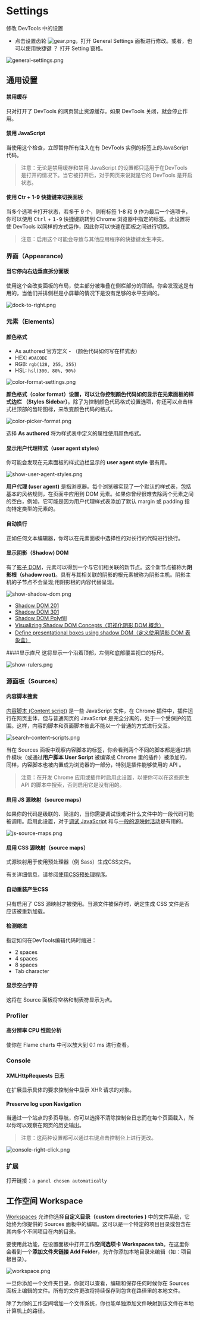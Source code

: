 # Settings
修改 DevTools 中的设置

+ 点击设置齿轮 ![gear.png](images/ref_gear.png)，打开 General Settings 面板进行修改。或者，也可以使用快捷键 <kbd>？</kbd> 打开 Setting 窗格。

![general-settings.png](images/ref_general-settings.png)


## 通用设置
#### 禁用缓存
只对打开了 DevTools 的网页禁止资源缓存。如果 DevTools 关闭，就会停止作用。

#### 禁用 JavaScript
当使用这个检查，立即暂停所有注入在有 DevTools 实例的标签上的JavaScript 代码。

> 注意：无论是禁用缓存和禁用 JavaScript 的设置都只适用于在DevTools 是打开的情况下。当它被打开后，对于网页来说就是它的 DevTools 是开启状态。

#### 使用 Ctr + 1-9 快捷键来切换面板

当多个选项卡打开状态，若多于 9 个，则有标签 1-8 和 9 作为最后一个选项卡，你可以使用 <kbd>Ctrl</kbd> + <kbd>1-9</kbd> 快捷键跳转到 Chrome 浏览器中指定的标签。此设置将使 DevTools 以同样的方式运作，因此你可以快速在面板之间进行切换。

> 注意：启用这个可能会导致与其他应用程序的快捷键发生冲突。

### 界面（Appearance)
#### 当它停向右边垂直拆分面板
使用这个会改变面板的布局，使主部分被堆叠在侧栏部分的顶部。你会发现这是有用的，当他们并排侧栏是小屏幕的情况下是没有足够的水平空间的。

![dock-to-right.png](images/ref_dock-to-right.png)

### 元素（Elements）
#### 颜色格式
+ As authored 官方定义 - （颜色代码如何写在样式表）
+ HEX: <code>#DAC0DE</code>
+ RGB: <code>rgb(128, 255, 255)</code>
+ HSL: <code>hsl(300, 80%, 90%)</code>

![color-format-settings.png](images/ref_color-format-settings.png)

**颜色格式（color format）**设置，可以让你控制颜色代码如何显示在元素面板的**样式边栏 （Styles Sidebar）**。除了为控制颜色代码格式设置选项，你还可以点击样式栏顶部的齿轮图标，来改变颜色代码的格式。

![color-picker-format.png](images/ref_color-picker-format.png)

选择 **As authored** 将为样式表中定义的属性使用颜色格式。

#### 显示用户代理样式（user agent styles)
你可能会发现在元素面板的样式边栏显示的 **user agent style** 很有用。

![show-user-agent-styles.png](images/ref_show-user-agent-styles.png)

**用户代理 (user agent)** 是指浏览器。每个浏览器实现了一个默认的样式表，包括基本的风格规则，在页面中应用到 DOM 元素。如果你曾经很难去除两个元素之间的空白，例如，它可能是因为用户代理样式表添加了默认 margin 或 padding 指向特定类型的元素的。

#### 自动换行
正如任何文本编辑器，你可以在元素面板中选择性的对长行的代码进行换行。

#### 显示阴影（Shadow) DOM
有了[影子 DOM](http://www.html5rocks.com/en/tutorials/webcomponents/shadowdom/)，元素可以得到一个与它们相关联的新节点。这个新节点被称为**阴影根（shadow root)**。具有与其相关联的阴影的根元素被称为阴影主机。阴影主机的子节点不会呈现;用阴影根的内容代替呈现。


![show-shadow-dom.png](images/ref_show-shadow-dom.png)

+ [Shadow DOM 201](http://www.html5rocks.com/en/tutorials/webcomponents/shadowdom-201/)
+ [Shadow DOM 301](http://www.html5rocks.com/en/tutorials/webcomponents/shadowdom-301/)
+ [Shadow DOM Polyfill](http://www.polymer-project.org/platform/shadow-dom.html)
+ [Visualizing Shadow DOM Concepts（可视化阴影 DOM 概念）](http://updates.html5rocks.com/2013/03/Visualizing-Shadow-DOM-Concepts)
+ [Define presentational boxes using shadow DOM（定义使用阴影 DOM 表象盒）](http://blogs.adobe.com/webplatform/2013/04/03/defining-presentational-boxes-with-shadow-dom/)

####显示直尺
这将显示一个沿着顶部，左侧和底部覆盖视口的标尺。

![show-rulers.png](images/ref_show-rulers.png)

### 源面板（Sources）
#### 内容脚本搜索
[内容脚本 (Content script)](http://developer.chrome.com/extensions/content_scripts.html) 是一些 JavaScript 文件，在 Chrome 插件中，插件运行在网页主体，但与普通网页的 JavaScript 是完全分离的，处于一个受保护的范围。这样，内容的脚本和页面脚本彼此不能以一个普通的方式进行交互。

![search-content-scripts.png](images/ref_search-content-scripts.png)

当在 Sources 面板中观察内容脚本的标签，你会看到两个不同的脚本都是通过插件模块（或通过**用户脚本 User Script** 被编译成 Chrome 里的插件）被添加的，同样，内容脚本也被内置成为浏览器的一部分，特别是插件能够使用的 API 。

> 注意：在开发 Chrome 应用或插件时启用此设置，以便你可以在这些原生 API 的脚本中搜索，否则启用它是没有用的。

#### 启用 JS 源映射（source maps）
如果你的代码是级联的、简洁的，当你需要调试很难讲什么文件中的一段代码可能被调用。启用此设置，对于[调试 JavaScript](javascript-debugging.html#source-maps) 和与[一般的源映射活动](http://www.youtube.com/watch?v=HijZNR6kc9A#t=1m32s)是有用的。

![js-source-maps.png](images/ref_js-source-maps.png)

#### 启用 CSS 源映射（source maps）
式源映射用于使用预处理器（例 Sass）生成CSS文件。

有关详细信息，请参阅[使用CSS预处理程序](https://developer.chrome.com/devtools/docs/css-preprocessors.html)。

#### 自动重装产生CSS
只有启用了 CSS 源映射才被使用。当源文件被保存时，确定生成 CSS 文件是否应该被重新加载。

#### 检测缩进
指定如何在DevTools编辑代码时缩进：

+ 2 spaces
+ 4 spaces
+ 8 spaces
+ Tab character

#### 显示空白字符
这将在 Source 面板将空格和制表符显示为点。

### Profiler
#### 高分辨率 CPU 性能分析
使你在 Flame charts 中可以放大到 0.1 ms 进行查看。

### Console
#### XMLHttpRequests 日志
在扩展显示具体的要求控制台中显示 XHR 请求的对象。

####  Preserve log upon Navigation

当通过一个站点的多页导航，你可以选择不清除控制台日志而在每个页面载入，所以你可以观察在网页的历史输出。

> 注意：这两种设置都可以通过右键点击控制台上进行更改。

![console-right-click.png](images/ref_console-right-click.png)
### 扩展

打开链接：<code>a panel chosen automatically</code>

## 工作空间 Workspace
[Workspaces](https://developer.chrome.com/devtools/docs/workspaces.html) 允许你选择**自定义目录（custom directories )** 中的文件系统，它始终为你提供的 Sources 面板中的编辑。这可以是一个特定的项目目录或包含在其内多个不同项目在内的目录。

要使用此功能，在设置面板中打开工作**空间选项卡 Workspaces tab**。在这里你会看到一个**添加文件夹链接 Add Folder**，允许你添加本地目录来编辑（如：项目根目录）。

![workspace.png](images/ref_workspace.png)

一旦你添加一个文件夹目录，你就可以查看，编辑和保存任何时候你在 Sources 面板上编辑的文件。所有的文件更改将持续保存到包含在路径里的本地文件。

除了为你的工作空间增加一个文件系统，你也能单独添加文件映射到该文件在本地计算机上的路径。


